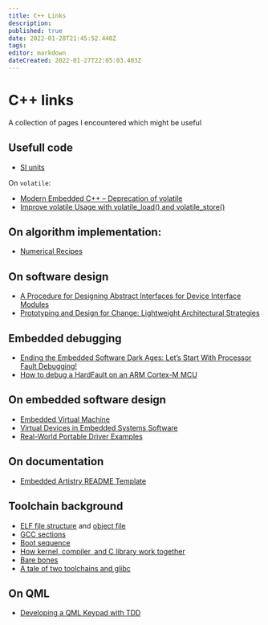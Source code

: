 ```yaml
---
title: C++ Links
description: 
published: true
date: 2022-01-28T21:45:52.440Z
tags: 
editor: markdown
dateCreated: 2022-01-27T22:05:03.403Z
---
```


# C++ links

A collection of pages I encountered which might be useful

## Usefull code
* [SI units](https://github.com/bernedom/SI)



On `volatile`:
* [Modern Embedded C++ – Deprecation of volatile](https://blog.feabhas.com/2021/05/modern-embedded-c-deprecation-of-volatile/#more-3495)
* [Improve volatile Usage with volatile_load() and volatile_store()](https://embeddedartistry.com/blog/2019/03/11/improve-volatile-usage-with-volatile_load-and-volatile_store/)



## On algorithm implementation:
* [Numerical Recipes](http://numerical.recipes/)

## On software design
* [A Procedure for Designing Abstract Interfaces for Device Interface Modules](https://embeddedartistry.com/fieldatlas/a-procedure-for-designing-abstract-interfaces-for-device-interface-modules/)
* [Prototyping and Design for Change: Lightweight Architectural Strategies](https://embeddedartistry.com/blog/2020/01/20/prototyping-for-portability-lightweight-architectural-strategies/)

## Embedded debugging

* [Ending the Embedded Software Dark Ages: Let’s Start With Processor Fault Debugging!](https://embeddedartistry.com/blog/2021/01/11/hard-fault-debugging/)
* [How to debug a HardFault on an ARM Cortex-M MCU](https://interrupt.memfault.com/blog/cortex-m-fault-debug?query=hardfault)

## On embedded software design

* [Embedded Virtual Machine](https://github.com/embvm)
* [Virtual Devices in Embedded Systems Software](https://embeddedartistry.com/blog/2020/08/03/virtual-devices-in-embedded-systems-software/)
* [Real-World Portable Driver Examples](https://embeddedartistry.com/blog/2020/11/23/real-world-portable-driver-examples/)

## On documentation

* [Embedded Artistry README Template](https://embeddedartistry.com/blog/2017/11/30/embedded-artistry-readme-template/)

## Toolchain background

* [ELF file structure](https://wiki.osdev.org/ELF) and [object file](https://en.wikipedia.org/wiki/Object_file)
* [GCC sections](https://gcc.gnu.org/onlinedocs/gccint/Sections.html)
* [Boot sequence](https://wiki.osdev.org/Boot_sequence)
* [How kernel, compiler, and C library work together](https://wiki.osdev.org/How_kernel,_compiler,_and_C_library_work_together)
* [Bare bones](https://wiki.osdev.org/Bare_bones)
* [A tale of two toolchains and glibc](https://www.collabora.com/news-and-blog/blog/2021/09/30/a-tale-of-two-toolchains-and-glibc/)

## On QML

* [Developing a QML Keypad with TDD](https://embeddeduse.com/2021/11/18/developing-a-qml-keypad-with-tdd/)


